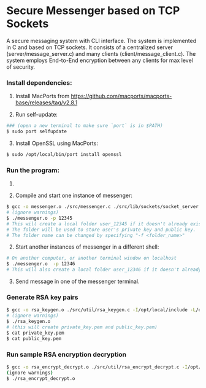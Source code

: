 # Secure Messenger based on TCP Sockets

A secure messaging system with CLI interface. The system is implemented in C and based on TCP sockets. It consists of a centralized server (server/message_server.c) and many clients (client/message_client.c). The system employs End-to-End encryption between any clients for max level of security.

### Install dependencies:

1. Install MacPorts from https://github.com/macports/macports-base/releases/tag/v2.8.1

2. Run self-update:

```bash
### (open a new terminal to make sure `port` is in $PATH)
$ sudo port selfupdate
```

3. Install OpenSSL using MacPorts:

```bash
$ sudo /opt/local/bin/port install openssl
```

### Run the program:

1. 

1. Compile and start one instance of messenger:
```bash
$ gcc -o messenger.o ./src/messenger.c ./src/lib/sockets/socket_server.c ./src/lib/sockets/socket_client.c ./src/lib/cli/cli_flags.c ./src/lib/crypto/rsa_store.c ./src/lib/crypto/rsa_encryption.c -I/opt/local/include -L/opt/local/lib -lssl -lcrypto
# (ignore warnings)
$ ./messenger.o -p 12345
# This will create a local folder user_12345 if it doesn't already exist.
# The folder will be used to store user's private key and public key.
# The folder name can be changed by specifying "-f <folder_name>"
```

2. Start another instances of messenger in a different shell:
```bash
# On another computer, or another terminal window on localhost
$ ./messenger.o  -p 12346
# This will also create a local folder user_12346 if it doesn't already exist.
```

3. Send message in one of the messenger terminal.

### Generate RSA key pairs

```bash
$ gcc -o rsa_keygen.o ./src/util/rsa_keygen.c -I/opt/local/include -L/opt/local/lib -lssl -lcrypto
# (ignore warnings)
$ ./rsa_keygen.o
# (this will create private_key.pem and public_key.pem)
$ cat private_key.pem
$ cat public_key.pem
```

### Run sample RSA encryption decryption

```bash
$ gcc -o rsa_encrypt_decrypt.o ./src/util/rsa_encrypt_decrypt.c -I/opt/local/include -L/opt/local/lib -lssl -lcrypto
(ignore warnings)
$ ./rsa_encrypt_decrypt.o
```